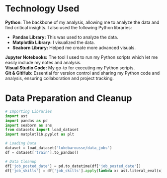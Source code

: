 # Technology Used

**Python**: The backbone of my analysis, allowing me to analyze the data and find critical insights. I also used the following Python libraries:
- **Pandas Library:** This was used to analyze the data.
- **Matplotlib Library:** I visualized the data.
- **Seaborn Library:** Helped me create more advanced visuals.

**Jupyter Notebooks:** The tool I used to run my Python scripts which let me easily include my notes and analysis.  
**Visual Studio Code:** My go-to for executing my Python scripts.  
**Git & GitHub:** Essential for version control and sharing my Python code and analysis, ensuring collaboration and project tracking.

# Data Preparation and Cleanup

```python
# Importing Libraries
import ast
import pandas as pd
import seaborn as sns
from datasets import load_dataset
import matplotlib.pyplot as plt  

# Loading Data
dataset = load_dataset('lukebarousse/data_jobs')
df = dataset['train'].to_pandas()

# Data Cleanup
df['job_posted_date'] = pd.to_datetime(df['job_posted_date'])
df['job_skills'] = df['job_skills'].apply(lambda x: ast.literal_eval(x) if pd.notna(x) else x)
